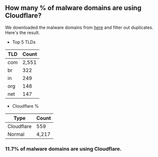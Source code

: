 ## How many % of malware domains are using Cloudflare?


We downloaded the malware domains from [here](https://urlhaus.abuse.ch) and filter out duplicates.
Here's the result.


[//]: # (start replacement)


- Top 5 TLDs

| TLD | Count |
| --- | --- |
| com | 2,551 |
| br | 322 |
| in | 249 |
| org | 148 |
| net | 147 |


- Cloudflare %

| Type | Count |
| --- | --- |
| Cloudflare | 559 |
| Normal | 4,217 |


### 11.7% of malware domains are using Cloudflare.